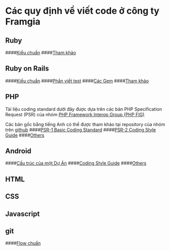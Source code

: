 # Các quy định về viết code ở công ty Framgia

## Ruby

####[Kiểu chuẩn](./ruby/standard.md)
####[Tham khảo](./ruby/references.md)

## Ruby on Rails

####[Kiểu chuẩn](./rails/standard.md)
####[Phần viết test](./rails/test.md)
####[Các Gem](./rails/gems.md)
####[Tham khảo](./rails/references.md)

## PHP
Tài liệu coding standard dưới đây được dựa trên các bản PHP Specification Request (PSR)
của nhóm [PHP Framework Interop Group (PHP FIG)](http://www.php-fig.org/)

Các bản gốc bằng tiếng Anh có thể được tham khảo tại repository của nhóm trên [github](https://github.com/php-fig/fig-standards)
####[PSR-1 Basic Coding Standard](./php/PSR-1.md)
####[PSR-2 Coding Style Guide](./php/PSR-2.md)
####[Others](./php/others.md)

## Android

####[Cấu trúc của một Dự Án](./android/standard.md)
####[Coding Style Guide](./android/codingstyleguide.md)
####[Others](./android/others.md)

## HTML

## CSS

## Javascript

## git

####[Flow chuẩn](./git/flow.md)
